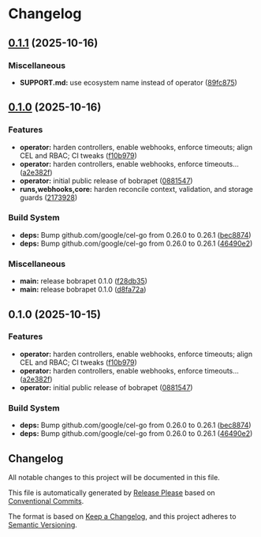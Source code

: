 # Changelog

## [0.1.1](https://github.com/bubustack/bobrapet/compare/v0.1.0...v0.1.1) (2025-10-16)


### Miscellaneous

* **SUPPORT.md:** use ecosystem name instead of operator ([89fc875](https://github.com/bubustack/bobrapet/commit/89fc87547f91d0ce0b6cfa8b03674bee6a0f1325))

## [0.1.0](https://github.com/bubustack/bobrapet/compare/v0.1.0...v0.1.0) (2025-10-16)


### Features

* **operator:** harden controllers, enable webhooks, enforce timeouts; align CEL and RBAC; CI tweaks ([f10b979](https://github.com/bubustack/bobrapet/commit/f10b97912469d376f54a5e5d8415810369622300))
* **operator:** harden controllers, enable webhooks, enforce timeouts… ([a2e382f](https://github.com/bubustack/bobrapet/commit/a2e382f084233b0cfb9072a8c0e163863a2c6744))
* **operator:** initial public release of bobrapet ([0881547](https://github.com/bubustack/bobrapet/commit/0881547c21aa65f441dd230c0270195841f1f819))
* **runs,webhooks,core:** harden reconcile context, validation, and storage guards ([2173928](https://github.com/bubustack/bobrapet/commit/217392888a18cb0e6f5c07fed13b52810669f0c6))


### Build System

* **deps:** Bump github.com/google/cel-go from 0.26.0 to 0.26.1 ([bec8874](https://github.com/bubustack/bobrapet/commit/bec887418ccd60b2eab7ce209fd1c9598c581881))
* **deps:** Bump github.com/google/cel-go from 0.26.0 to 0.26.1 ([46490e2](https://github.com/bubustack/bobrapet/commit/46490e2fc80d2ccc8459a85a8ff43d1bf394aee7))


### Miscellaneous

* **main:** release bobrapet 0.1.0 ([f28db35](https://github.com/bubustack/bobrapet/commit/f28db35fd161f99f6fa4ee8ff275d9671267121e))
* **main:** release bobrapet 0.1.0 ([d8fa72a](https://github.com/bubustack/bobrapet/commit/d8fa72a127b15d69ba55b647eb8a725de7804a8d))

## 0.1.0 (2025-10-15)


### Features

* **operator:** harden controllers, enable webhooks, enforce timeouts; align CEL and RBAC; CI tweaks ([f10b979](https://github.com/bubustack/bobrapet/commit/f10b97912469d376f54a5e5d8415810369622300))
* **operator:** harden controllers, enable webhooks, enforce timeouts… ([a2e382f](https://github.com/bubustack/bobrapet/commit/a2e382f084233b0cfb9072a8c0e163863a2c6744))
* **operator:** initial public release of bobrapet ([0881547](https://github.com/bubustack/bobrapet/commit/0881547c21aa65f441dd230c0270195841f1f819))


### Build System

* **deps:** Bump github.com/google/cel-go from 0.26.0 to 0.26.1 ([bec8874](https://github.com/bubustack/bobrapet/commit/bec887418ccd60b2eab7ce209fd1c9598c581881))
* **deps:** Bump github.com/google/cel-go from 0.26.0 to 0.26.1 ([46490e2](https://github.com/bubustack/bobrapet/commit/46490e2fc80d2ccc8459a85a8ff43d1bf394aee7))

## Changelog

All notable changes to this project will be documented in this file.

This file is automatically generated by [Release Please](https://github.com/googleapis/release-please) based on [Conventional Commits](https://www.conventionalcommits.org/).

The format is based on [Keep a Changelog](https://keepachangelog.com/en/1.0.0/),
and this project adheres to [Semantic Versioning](https://semver.org/spec/v2.0.0.html).
